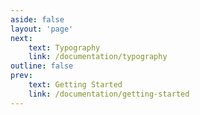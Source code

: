 ```yaml
---
aside: false
layout: 'page'
next:
    text: Typography
    link: /documentation/typography
outline: false
prev: 
    text: Getting Started
    link: /documentation/getting-started
---
```


<script setup>
    import Styleguide from '../components/styleguide.vue'
</script>

<styleguide />
